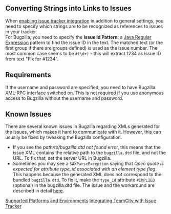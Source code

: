 [//]: # (title: Bugzilla)
[//]: # (auxiliary-id: Bugzilla)

## Converting Strings into Links to Issues

When [enabling issue tracker integration](integrating-teamcity-with-issue-tracker.md#Enabling+Issue+Tracker+Integration) in addition to general settings, you need to specify which strings are to be recognized as references to issues in your tracker.   
For Bugzilla, you need to specify the __Issue Id Pattern__: a [Java Regular Expression](http://java.sun.com/j2se/1.5.0/docs/api/java/util/regex/Pattern.html) pattern to find the issue ID in the text. The matched text (or the first group if there are groups defined) is used as the issue number.  The most common case seems to be `#(\d+)` - this will extract 1234 as issue ID from text "Fix for #1234".

## Requirements

If the username and password are specified, you need to have Bugzilla XML-RPC interface switched on. This is not required if you use anonymous access to Bugzilla without the username and password.

## Known Issues

There are several known issues in Bugzilla regarding XMLs generated for the issues, which makes it hard to communicate with it. However, this can usually be fixed by tweaking the Bugzilla configuration.
	
* If you see the _path/to/bugzilla.dtd not found_ error, this means that the issue XML contains the relative path to the `bugzilla.dtd` file, and not the URL. To fix that, set the server URL in Bugzilla.
* Sometimes you may see a `SAXParseException` saying that _Open quote is expected for attribute type\_id associated with an element type flag_. This happens because the generated XML does not correspond to the bundled `bugzilla.dtd`. To fix it, make the `type_id` attribute `#IMPLIED` (optional) in the bugzilla.dtd file. The issue and the workaround are described in detail [here](http://jake.murzy.com/post/2661770569/errors-while-performing-validation-against-bugzilla-dtd).

 <seealso>
        <category ref="concepts">
            <a href="supported-platforms-and-environments.md">Supported Platforms and Environments</a>
        </category>
        <category ref="admin-guide">
            <a href="integrating-teamcity-with-issue-tracker.md">Integrating TeamCity with Issue Tracker</a>
        </category>
</seealso>